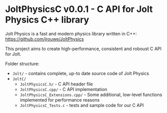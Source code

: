 # JoltPhysicsC v0.0.1 - C API for Jolt Physics C++ library

Jolt Physics is a fast and modern physics library written in C++: https://github.com/jrouwe/JoltPhysics

This project aims to create high-performance, consistent and roboust C API for Jolt.

Folder structure:

* `Jolt/` - contains complete, up-to date source code of Jolt Physics
* `JoltC/`
    * `JoltPhysicsC.h/` - C API header file
    * `JoltPhysicsC.cpp/` - C API implementation
    * `JoltPhysicsC_Extensions.cpp/` - Some additional, low-level functions implemented for performance reasons
    * `JoltPhysicsC_Tests.c` - tests and sample code for our C API
